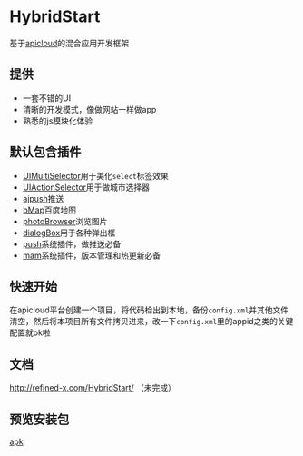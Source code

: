 # HybridStart
基于[apicloud](http://www.apicloud.com/)的混合应用开发框架

## 提供

- 一套不错的UI
- 清晰的开发模式，像做网站一样做app
- 熟悉的js模块化体验

## 默认包含插件

- [UIMultiSelector](http://docs.apicloud.com/Client-API/UI-Layout/UIMultiSelector)用于美化`select`标签效果
- [UIActionSelector](http://docs.apicloud.com/Client-API/UI-Layout/UIActionSelector)用于做城市选择器
- [ajpush](http://docs.apicloud.com/Client-API/Open-SDK/ajpush)推送
- [bMap](http://docs.apicloud.com/Client-API/Open-SDK/bMap)百度地图
- [photoBrowser](http://docs.apicloud.com/Client-API/Func-Ext/photoBrowser)浏览图片
- [dialogBox](http://docs.apicloud.com/Client-API/UI-Layout/dialogBox)用于各种弹出框
- [push](http://docs.apicloud.com/Client-API/Cloud-Service/push)系统插件，做推送必备
- [mam](http://docs.apicloud.com/Client-API/Cloud-Service/mam)系统插件，版本管理和热更新必备

## 快速开始 
在apicloud平台创建一个项目，将代码检出到本地，备份`config.xml`并其他文件清空，然后将本项目所有文件拷贝进来，改一下`config.xml`里的appid之类的关键配置就ok啦

## 文档 
http://refined-x.com/HybridStart/ （未完成）

## 预览安装包 
[apk](http://downloadpkg.apicloud.com/app/download?path=http://7xm7pq.com1.z0.glb.clouddn.com/b35b84f11f576b785f1736e50a2416b1_d)

